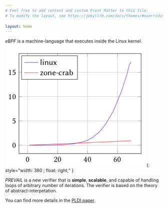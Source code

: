 ```yaml
---
# Feel free to add content and custom Front Matter to this file.
# To modify the layout, see https://jekyllrb.com/docs/themes/#overriding-theme-defaults

layout: home
---
```

*eBPF* is a machine-language that executes inside the Linux kernel.

![blowup](assets/plot.png){: style="width: 380 ; float: right;" }

*PREVAIL* is a new verifier that is **simple**, **scalable**, and capable of handling loops of arbitrary number of iterations. The verifier is based on the theory of abstract-interpetation.

You can find more details in the [PLDI paper](assets/prevail-paper.pdf).
